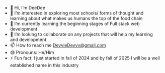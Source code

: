 - 👋 Hi, I’m DeeDee
- 👀 I’m interested in exploring most schools/ forms of thought and learning about what makes us humans the top of the food chain
- 🌱 I’m currently learning the beginning stages of Full stack web development
- 💞️ I’m looking to collaborate on any projects that will help my learning and development
- 📫 How to reach me DevvieDevvv@gmail.com
- 😄 Pronouns: He/Him
- ⚡ Fun fact: I just started in fall of 2024 and by fall of 2025 I will be a well established name in this industry
